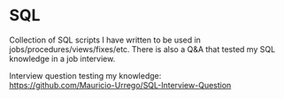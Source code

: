 # SQL
Collection of SQL scripts I have written to be used in jobs/procedures/views/fixes/etc. There is also a Q&A that tested my SQL knowledge in a job interview.  

Interview question testing my knowledge:  
https://github.com/Mauricio-Urrego/SQL-Interview-Question  


